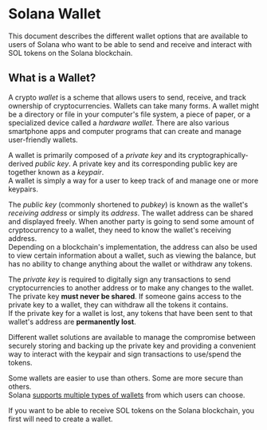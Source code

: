 # Solana Wallet
This document describes the different wallet options that are available to users
of Solana who want to be able to send and receive and interact with 
SOL tokens on the Solana blockchain.

## What is a Wallet?
A crypto *wallet* is a scheme that allows users to send, receive, 
and track ownership of cryptocurrencies.  Wallets can take many forms. 
A wallet might be a directory or file in your computer's file system, 
a piece of paper, or a specialized device called a *hardware wallet*.
There are also various smartphone apps and computer programs 
that can create and manage user-friendly wallets.

A wallet is primarily composed of a *private key* and its 
cryptographically-derived *public key*.  A private key and its corresponding 
public key are together known as a *keypair*.  
A wallet is simply a way for a user to keep track of and manage 
one or more keypairs.

The *public key* (commonly shortened to *pubkey*) is known as the wallet's 
*receiving address* or simply its *address*.  The wallet address can be shared 
and displayed freely.  When another party is going to send some amount of 
cryptocurrency to a wallet, they need to know the wallet's receiving address.  
Depending on a blockchain's implementation, the address can also be used to view
certain information about a wallet, such as viewing the balance, 
but has no ability to change anything about the wallet or withdraw any tokens.

The *private key* is required to digitally sign any transactions to send 
cryptocurrencies to another address or to make any changes to the wallet. 
The private key **must never be shared**.  If someone gains access to the 
private key to a wallet, they can withdraw all the tokens it contains.  
If the private key for a wallet is lost, any tokens that have been sent 
to that wallet's address are **permanently lost**.

Different wallet solutions are available to manage the compromise between 
securely storing and backing up the private key and providing a convenient way
to interact with the keypair and sign transactions to use/spend the tokens.

Some wallets are easier to use than others.  Some are more secure than others.  
Solana [supports multiple types of wallets](supported-wallets.md) from which 
users can choose.

If you want to be able to receive SOL tokens on the Solana blockchain, 
you first will need to create a wallet.